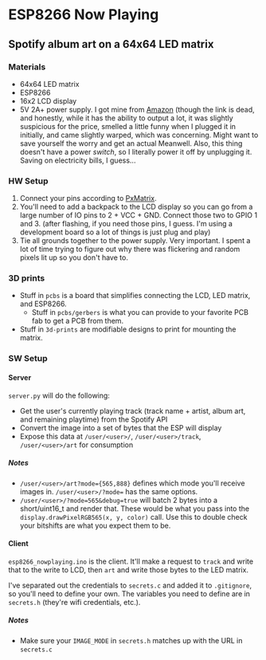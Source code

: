 # ESP8266 Now Playing

## Spotify album art on a 64x64 LED matrix

### Materials

* 64x64 LED matrix
* ESP8266
* 16x2 LCD display
* 5V 2A+ power supply. I got mine from [Amazon](https://www.amazon.com/gp/product/B01LZF6NK6/) (though the link is dead, and honestly, while it has the ability to output a lot, it was slightly suspicious for the price, smelled a little funny when I plugged it in initially, and came slightly warped, which was concerning. Might want to save yourself the worry and get an actual Meanwell. Also, this thing doesn't have a power _switch_, so I literally power it off by unplugging it. Saving on electricity bills, I guess...

### HW Setup

1. Connect your pins according to [PxMatrix](https://github.com/2dom/PxMatrix/).
2. You'll need to add a backpack to the LCD display so you can go from a large number of IO pins to 2 + VCC + GND. Connect those two to GPIO 1 and 3. (after flashing, if you need those pins, I guess. I'm using a development board so a lot of things is just plug and play)
3. Tie all grounds together to the power supply. Very important. I spent a lot of time trying to figure out why there was flickering and random pixels lit up so you don't have to.

### 3D prints

* Stuff in `pcbs` is a board that simplifies connecting the LCD, LED matrix, and ESP8266.
  * Stuff in `pcbs/gerbers` is what you can provide to your favorite PCB fab to get a PCB from them.
* Stuff in `3d-prints` are modifiable designs to print for mounting the matrix.

### SW Setup

#### Server

`server.py` will do the following:

* Get the user's currently playing track (track name + artist, album art, and remaining playtime) from the Spotify API
* Convert the image into a set of bytes that the ESP will display
* Expose this data at `/user/<user>/`, `/user/<user>/track`, `/user/<user>/art` for consumption

##### Notes

* `/user/<user>/art?mode={565,888}` defines which mode you'll receive images in. `/user/<user>/?mode=` has the same options.
* `/user/<user>/?mode=565&debug=true` will batch 2 bytes into a short/uint16_t and render that. These would be what you pass into the `display.drawPixelRGB565(x, y, color)` call. Use this to double check your bitshifts are what you expect them to be.

#### Client

`esp8266_nowplaying.ino` is the client. It'll make a request to `track` and write that to the write to LCD, then `art` and write those bytes to the LED matrix.

I've separated out the credentials to `secrets.c` and added it to `.gitignore`, so you'll need to define your own. The variables you need to define are in `secrets.h` (they're wifi credentials, etc.).

##### Notes

* Make sure your `IMAGE_MODE` in `secrets.h` matches up with the URL in `secrets.c`
